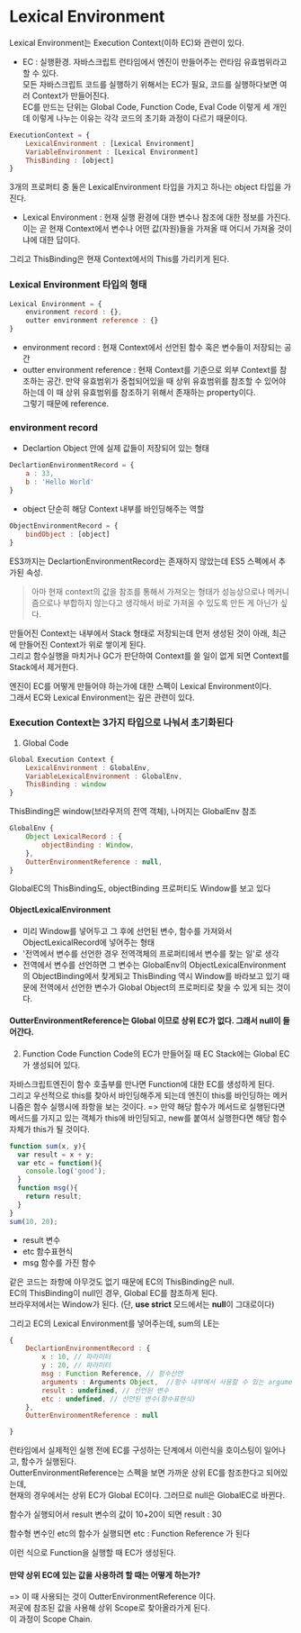 Lexical Environment
=====

Lexical Environment는 Execution Context(이하 EC)와 관련이 있다.  
  
- EC : 실행환경. 자바스크립트 런타임에서 엔진이 만들어주는 런타임 유효범위라고 할 수 있다.  
모든 자바스크립트 코드를 실행하기 위해서는 EC가 필요, 코드를 실행하다보면 여러 Context가 만들어진다.  
EC를 만드는 단위는 Global Code, Function Code, Eval Code 이렇게 세 개인데 이렇게 나누는 이유는 각각 코드의 초기화 과정이 다르기 때문이다.
  
```javascript
ExecutionContext = {  
    LexicalEnvironment : [Lexical Environment]  
    VariableEnvironment : [Lexical Environment]  
    ThisBinding : [object]  
}  
```
3개의 프로퍼티 중 둘은 LexicalEnvironment 타입을 가지고 하나는 object 타입을 가진다.  
  
- Lexical Environment : 현재 실행 환경에 대한 변수나 참조에 대한 정보를 가진다. 이는 곧 현재 Context에서 변수나 어떤 값(자원)들을 가져올 때 어디서 가져올 것이냐에 대한 답이다.  
  
그리고 ThisBinding은 현재 Context에서의 This를 가리키게 된다.  
  
### Lexical Environment 타입의 형태
```javascript
Lexical Environment = {  
    environment record : {},  
    outter environment reference : {}  
}  
```

- environment record : 현재 Context에서 선언된 함수 혹은 변수들이 저장되는 공간
- outter environment reference : 현재 Context를 기준으로 외부 Context를 참조하는 공간. 만약 유효범위가 중첩되어있을 때 상위 유효범위를 참조할 수 있어야 하는데 이 때 상위 유효범위를 참조하기 위해서 존재하는 property이다.  
그렇기 때문에 reference.
  
### environment record
- Declartion
Object 안에 실제 값들이 저장되어 있는 형태
```javascript
DeclartionEnvironmentRecord = {
    a : 33,
    b : 'Hello World'
}
```
- object
단순히 해당 Context 내부를 바인딩해주는 역할
```javascript
ObjectEnvironmentRecord = {
    bindObject : [object]
}
```
  
ES3까지는 DeclartionEnvironmentRecord는 존재하지 않았는데 ES5 스펙에서 추가된 속성.
> 아마 현재 context의 값을 참조를 통해서 가져오는 형태가 성능상으로나 메커니즘으로나 부합하지 않는다고 생각해서 바로 가져올 수 있도록 만든 게 아닌가 싶다.
  
만들어진 Context는 내부에서 Stack 형태로 저장되는데 먼저 생성된 것이 아래, 최근에 만들어진 Context가 위로 쌓이게 된다.  
그리고 함수실행을 마치거나 GC가 판단하여 Context를 쓸 일이 없게 되면 Context를 Stack에서 제거한다.  
  
엔진이 EC를 어떻게 만들어야 하는가에 대한 스펙이 Lexical Environment이다.  
그래서 EC와 Lexical Environment는 깊은 관련이 있다.  
  
### Execution Context는 3가지 타입으로 나눠서 초기화된다
1. Global Code
```javascript
Global Execution Context {
    LexicalEnvironment : GlobalEnv,
    VariableLexicalEnvironment : GlobalEnv,
    ThisBinding : window
}
```
ThisBinding은 window(브라우저의 전역 객체), 나머지는 GlobalEnv 참조  
  
```javascript
GlobalEnv {
    Object LexicalRecord : {
        objectBinding : Window,
    },
    OutterEnvironmentReference : null,
}
```
GlobalEC의 ThisBinding도, objectBinding 프로퍼티도 Window를 보고 있다  

#### ObjectLexicalEnvironment
- 미리 Window를 넣어두고 그 후에 선언된 변수, 함수를 가져와서 ObjectLexicalRecord에 넣어주는 형태
- '전역에서 변수를 선언한 경우 전역객체의 프로퍼티에서 변수를 찾는 일'로 생각
- 전역에서 변수를 선언하면 그 변수는 GlobalEnv의 ObjectLexicalEnvironment의 ObjectBinding에서 찾게되고 ThisBinding
역시 Window를 바라보고 있기 때문에 전역에서 선언한 변수가 Global Object의 프로퍼티로 찾을 수 있게 되는 것이다.
  
#### OutterEnvironmentReference는 Global 이므로 상위 EC가 없다. 그래서 null이 들어간다.

2. Function Code
Function Code의 EC가 만들어질 때 EC Stack에는 Global EC가 생성되어 있다.  
  
자바스크립트엔진이 함수 호출부를 만나면 Function에 대한 EC를 생성하게 된다.  
그리고 우선적으로 this를 찾아서 바인딩해주게 되는데 엔진이 this를 바인딩하는 메커니즘은 함수 실행시에 좌항을 보는 것이다.
  => 만약 해당 함수가 메서드로 실행된다면 메서드를 가지고 있는 객체가 this에 바인딩되고, new를 붙여서 실행한다면 해당 함수 자체가 this가 될 것이다.

```javascript
function sum(x, y){
  var result = x + y;
  var etc = function(){
    console.log('good');
  }
  function msg(){
    return result;
  }
}
sum(10, 20);
```
- result 변수
- etc 함수표현식
- msg 함수를 가진 함수

같은 코드는 좌항에 아무것도 없기 때문에 EC의 ThisBinding은 null.  
EC의 ThisBinding이 null인 경우, Global EC를 참조하게 된다.  
브라우저에서는 Window가 된다. (단, **use strict** 모드에서는 **null**이 그대로이다)
  
그리고 EC의 Lexical Environment를 넣어주는데, sum의 LE는
```javascript
{
    DeclartionEnvironmentRecord : {
        x : 10, // 파라미터
        y : 20, // 파라미터
        msg : Function Reference, // 함수선언
        arguments : Arguments Object,  //함수 내부에서 사용할 수 있는 arguments 세팅
        result : undefined, // 선언된 변수
        etc : undefined, // 선언된 변수(함수표현식)
    },
    OutterEnvironmentReference : null

}
```
런타임에서 실제적인 실행 전에 EC를 구성하는 단계에서 이런식을 호이스팅이 일어나고, 함수가 실행된다.  
OutterEnvironmentReference는 스펙을 보면 가까운 상위 EC를 참조한다고 되어있는데,  
현재의 경우에서는 상위 EC가 Global EC이다. 그러므로 null은 GlobalEC로 바뀐다.  
  
함수가 실행되어서 result 변수의 값이 10+20이 되면 result : 30  
  
함수형 변수인 etc의 함수가 실행되면 etc : Function Reference 가 된다  
  
이런 식으로 Function을 실행할 때 EC가 생성된다.
  
#### 만약 상위 EC에 있는 값을 사용하려 할 때는 어떻게 하는가?
=> 이 때 사용되는 것이 OutterEnvironmentReference 이다.  
저곳에 참조된 값을 사용해 상위 Scope로 찾아올라가게 된다.  
이 과정이 Scope Chain.
